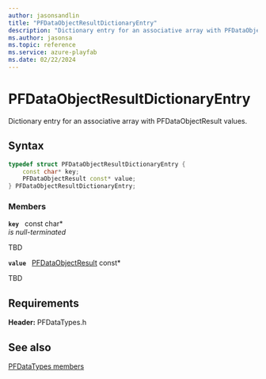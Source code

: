 ```yaml
---
author: jasonsandlin
title: "PFDataObjectResultDictionaryEntry"
description: "Dictionary entry for an associative array with PFDataObjectResult values."
ms.author: jasonsa
ms.topic: reference
ms.service: azure-playfab
ms.date: 02/22/2024
---
```


# PFDataObjectResultDictionaryEntry  

Dictionary entry for an associative array with PFDataObjectResult values.  

## Syntax  
  
```cpp
typedef struct PFDataObjectResultDictionaryEntry {  
    const char* key;  
    PFDataObjectResult const* value;  
} PFDataObjectResultDictionaryEntry;  
```
  
### Members  
  
**`key`** &nbsp; const char*  
*is null-terminated*  
  
TBD  
  
**`value`** &nbsp; [PFDataObjectResult](pfdataobjectresult.md) const*  
  
TBD  
  
  
## Requirements  
  
**Header:** PFDataTypes.h
  
## See also  
[PFDataTypes members](../pfdatatypes_members.md)  

  
  
